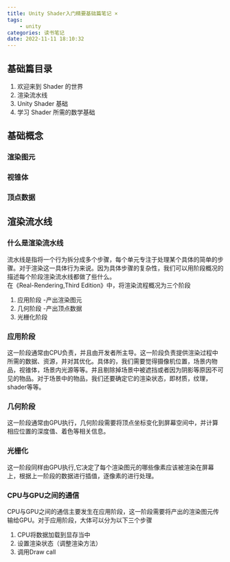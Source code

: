 ```yaml
---
title: Unity Shader入门精要基础篇笔记 ×
tags: 
    - unity
categories: 读书笔记
date: 2022-11-11 18:10:32
---
```

## 基础篇目录
1. 欢迎来到 Shader 的世界
2. 渲染流水线
3. Unity Shader 基础
4. 学习 Shader 所需的数学基础

## 基础概念
### 渲染图元
### 视锥体
### 顶点数据
## 渲染流水线
### 什么是渲染流水线
流水线是指将一个行为拆分成多个步骤，每个单元专注于处理某个具体的简单的步骤。对于渲染这一具体行为来说。因为具体步骤的复杂性，我们可以用阶段概况的描述每个阶段渲染流水线都做了些什么。<br>
在《Real-Rendering,Third Edition》中，将渲染流程概况为三个阶段
1. 应用阶段 -产出渲染图元
1. 几何阶段 -产出顶点数据
1. 光栅化阶段

### 应用阶段
这一阶段通常由CPU负责，并且由开发者所主导。这一阶段负责提供渲染过程中所需的数据、资源，并对其优化。具体的，我们需要觉得摄像机位置，场景内物品，视锥体，场景内光源等等。并且剔除掉场景中被遮挡或者因为阴影等原因不可见的物品。对于场景中的物品，我们还要确定它的渲染状态，即材质，纹理，shader等等。
### 几何阶段
这一阶段通常由GPU执行，几何阶段需要将顶点坐标变化到屏幕空间中，并计算相应位置的深度值、着色等相关信息。
### 光栅化
这一阶段同样由GPU执行,它决定了每个渲染图元的哪些像素应该被渲染在屏幕上，根据上一阶段的数据进行插值，逐像素的进行处理。

### CPU与GPU之间的通信
CPU与GPU之间的通信主要发生在应用阶段，这一阶段需要将产出的渲染图元传输给GPU。对于应用阶段，大体可以分为以下三个步骤
1. CPU将数据加载到显存当中
2. 设置渲染状态（调整渲染方法）
3. 调用Draw call